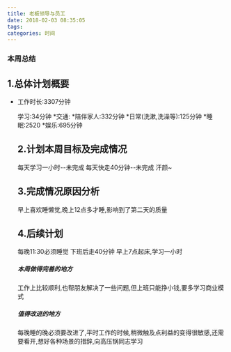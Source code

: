 ```yaml
---
title: 老板领导与员工
date: 2018-02-03 08:35:05
tags: 
categories: 时间
---
```




### 本周总结
##  1.总体计划概要

* 工作时长:3307分钟

  学习:34分钟
  *交通:
  *陪伴家人:332分钟
  *日常(洗漱,洗澡等):125分钟
  *睡眠:2520
  *娱乐:695分钟

  ## 2.计划本周目标及完成情况
  每天学习一小时--未完成
  每天快走40分钟--未完成
  汗颜~
  ## 3.完成情况原因分析
  早上喜欢睡懒觉,晚上12点多才睡,影响到了第二天的质量
  ## 4.后续计划
  每晚11:30必须睡觉
  下班后走40分钟
  早上7点起床,学习一小时
  ##### 本周做得完善的地方
  工作上比较顺利,也帮朋友解决了一些问题,但上班只能挣小钱,要多学习商业模式
  ##### 值得改进的地方
  每晚睡的晚必须要改进了,平时工作的时候,稍微触及点利益的变得很敏感,还需要看开,想好各种场景的措辞,向高压锅同志学习